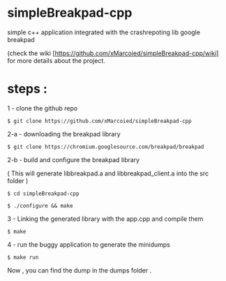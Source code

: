 # simpleBreakpad-cpp
simple c++ application integrated with the crashrepoting lib google breakpad

(check the wiki [https://github.com/xMarcoied/simpleBreakpad-cpp/wiki] for more details about the project.
# steps :
1 - clone the github repo 

``` $ git clone https://github.com/xMarcoied/simpleBreakpad-cpp ```

2-a - downloading the breakpad library

``` $ git clone https://chromium.googlesource.com/breakpad/breakpad ```


2-b - build and configure the breakpad library

( This will generate libbreakpad.a and libbreakpad_client.a into the src folder )

``` $ cd simpleBreakpad-cpp ```

``` $ ./configure && make  ```


3 - Linking the generated library with the app.cpp and compile them

``` $ make ```


4 - run the buggy application to generate the minidumps 

``` $ make run ```

Now , you can find the dump in the dumps folder .
